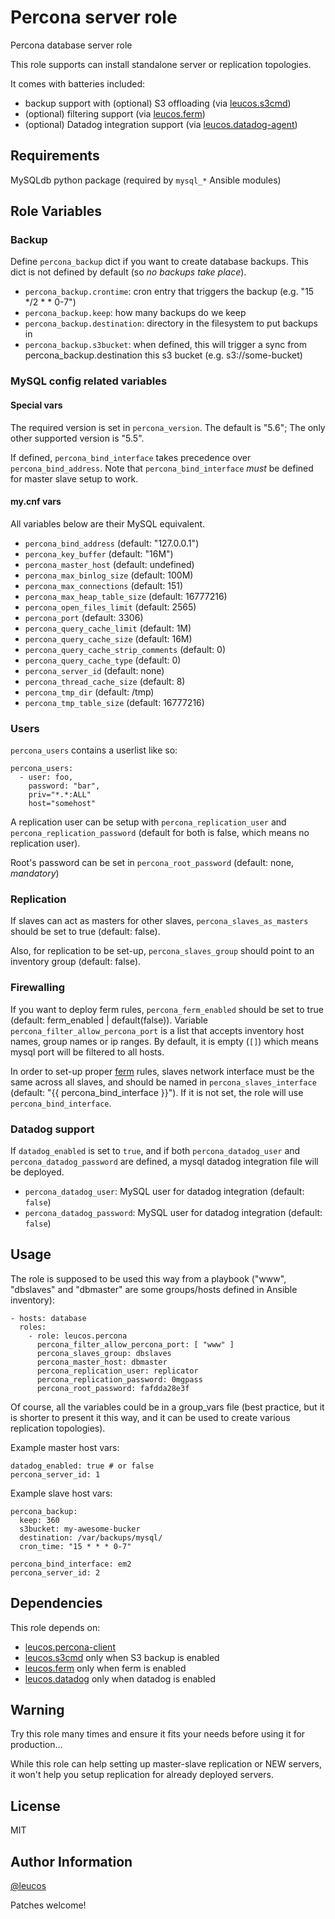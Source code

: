 # Percona server role

Percona database server role

This role supports can install standalone server or replication topologies.

It comes with batteries included:

- backup support with (optional) S3 offloading (via [leucos.s3cmd](https://github.com/leucos/ansible-s3cmd))
- (optional) filtering support (via [leucos.ferm](https://github.com/leucos/ansible-ferm))
- (optional) Datadog integration support (via [leucos.datadog-agent](https://github.com/leucos/ansible-datadog-agent))

## Requirements

MySQLdb python package (required by `mysql_*` Ansible modules)

## Role Variables

### Backup

Define `percona_backup` dict if you want to create database backups.
This dict is not defined by default (so _no backups take place_).

- `percona_backup.crontime`: cron entry that triggers the backup (e.g. "15 */2 * * 0-7")
- `percona_backup.keep`: how many backups do we keep
- `percona_backup.destination`: directory in the filesystem to put backups in
- `percona_backup.s3bucket`: when defined, this will trigger a sync from percona_backup.destination this s3 bucket (e.g. s3://some-bucket)

### MySQL config related variables

#### Special vars

The required version is set in `percona_version`. The default is "5.6"; The only
other supported version is "5.5".

If defined, `percona_bind_interface` takes precedence over
`percona_bind_address`. Note that `percona_bind_interface` *must* be defined for
master slave setup to work.

#### my.cnf vars

All variables below are their MySQL equivalent.

- `percona_bind_address` (default: "127.0.0.1")
- `percona_key_buffer` (default: "16M")
- `percona_master_host` (default: undefined)
- `percona_max_binlog_size` (default: 100M)
- `percona_max_connections` (default: 151)
- `percona_max_heap_table_size` (default: 16777216)
- `percona_open_files_limit` (default: 2565)
- `percona_port` (default: 3306)
- `percona_query_cache_limit` (default: 1M)
- `percona_query_cache_size` (default: 16M)
- `percona_query_cache_strip_comments` (default: 0)
- `percona_query_cache_type` (default: 0)
- `percona_server_id` (default: none)
- `percona_thread_cache_size` (default: 8)
- `percona_tmp_dir` (default: /tmp)
- `percona_tmp_table_size` (default: 16777216)

### Users

`percona_users` contains a userlist like so:

    percona_users:
      - user: foo,
        password: "bar",
        priv="*.*:ALL"
        host="somehost"

A replication user can be setup with `percona_replication_user` and
`percona_replication_password` (default for both is false, which means no
replication user).

Root's password can be set in `percona_root_password` (default: none,
*mandatory*)

### Replication

If slaves can act as masters for other slaves, `percona_slaves_as_masters`
should be set to true (default: false). 

Also, for replication to be set-up, `percona_slaves_group` should point to an
inventory group (default: false).

### Firewalling

If you want to deploy ferm rules, `percona_ferm_enabled` should be set to true
(default: ferm_enabled | default(false)). Variable
`percona_filter_allow_percona_port` is a list that accepts inventory host
names, group names or ip ranges. By default, it is empty (`[]`) which means mysql
port will be filtered to all hosts.

In order to set-up proper [ferm](https://galaxy.ansible.com/detail#/role/6120)
rules, slaves network interface must be the same across all slaves, and should
be named in `percona_slaves_interface` (default: "{{ percona_bind_interface
}}"). If it is not set, the role will use `percona_bind_interface`.

### Datadog support

If `datadog_enabled` is set to `true`, and if both `percona_datadog_user` and
`percona_datadog_password` are defined, a mysql datadog integration file will
be deployed.

- `percona_datadog_user`: MySQL user for datadog integration (default: `false`)
- `percona_datadog_password`: MySQL user for datadog integration (default: `false`)

Usage
-----

The role is supposed to be used this way from a playbook ("www", "dbslaves"
and "dbmaster" are some groups/hosts defined in Ansible inventory):

    - hosts: database
      roles:
        - role: leucos.percona
          percona_filter_allow_percona_port: [ "www" ]
          percona_slaves_group: dbslaves
          percona_master_host: dbmaster
          percona_replication_user: replicator
          percona_replication_password: 0mgpass
          percona_root_password: fafdda28e3f

Of course, all the variables could be in a group_vars file (best practice, but
it is shorter to present it this way, and it can be used to create various
replication topologies).

Example master host vars:

    datadog_enabled: true # or false
    percona_server_id: 1

Example slave host vars: 

    percona_backup:
      keep: 360
      s3bucket: my-awesome-bucker
      destination: /var/backups/mysql/
      cron_time: "15 * * * 0-7"

    percona_bind_interface: em2
    percona_server_id: 2


Dependencies
------------

This role depends on:
- [leucos.percona-client](https://github.com/leucos/ansible-percona-client)
- [leucos.s3cmd](https://github.com/leucos/ansible-s3cmd) only when S3 backup is enabled
- [leucos.ferm](https://github.com/leucos/ansible-ferm) only when ferm is enabled
- [leucos.datadog](https://github.com/leucos/ansible-datadog) only when datadog is enabled

Warning
-------

Try this role many times and ensure it fits your needs before using it for production...

While this role can help setting up master-slave replication or NEW servers,
it won't help you setup replication for already deployed servers.

License
-------

MIT

Author Information
------------------

[@leucos](https://github.com/leucos)

Patches welcome!
